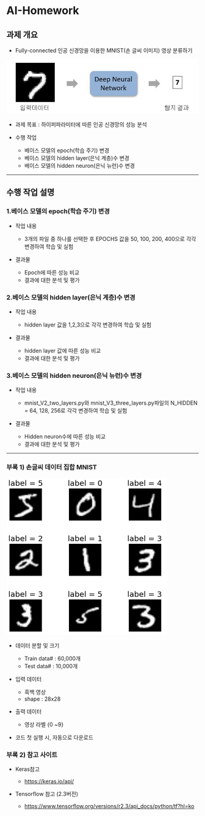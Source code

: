 # AI-Homework


## 과제 개요   
* Fully-connected 인공 신경망을 이용한 MNIST(손 글씨 이미지) 영상 분류하기
   
![AI-Homework](image/introduction.jpg)
* 과제 목표 : 하이퍼파라미터에 따른 인공 신경망의 성능 분석
  
* 수행 작업   
  * 베이스 모델의 epoch(학습 주기) 변경
  * 베이스 모델의 hidden layer(은닉 계층)수 변경
  * 베이스 모델의 hidden neuron(은닉 뉴런)수 변경
  
- - -
## 수행 작업 설명
### 1.베이스 모델의 epoch(학습 주기) 변경    
* 작업 내용   
  * 3개의 파일 중 하나를 선택한 후 EPOCHS 값을 50, 100, 200, 400으로 각각 변경하여 학습 및 실험
 
* 결과물   
  * Epoch에 따른 성능 비교
  * 결과에 대한 분석 및 평가

### 2.베이스 모델의 hidden layer(은닉 계층)수 변경   
* 작업 내용   
  * hidden layer 값을 1,2,3으로 각각 변경하여 학습 및 실험
 
* 결과물   
  * hidden layer 값에 따른 성능 비교
  * 결과에 대한 분석 및 평가
 
### 3.베이스 모델의 hidden neuron(은닉 뉴런)수 변경  
* 작업 내용   
  * mnist_V2_two_layers.py와 mnist_V3_three_layers.py파일의 N_HIDDEN = 64, 128, 256로 각각 변경하여 학습 및 실험 
 
* 결과물   
  * Hidden neuron수에 따른 성능 비교
  * 결과에 대한 분석 및 평가
     
  
- - -
### 부록 1) 손글씨 데이터 집합 MNIST
![AI-Homework](image/mnist.jpg)
* 데이터 분할 및 크기
  * Train data# : 60,000개
  * Test data# : 10,000개
  
* 입력 데이터
  * 흑백 영상
  * shape : 28x28

* 출력 데이터
  * 영상 라벨 {0 ~9}

* 코드 첫 실행 시, 자동으로 다운로드


### 부록 2) 참고 사이트
* Keras참고
  * https://keras.io/api/
  
* Tensorflow 참고 (2.3버전)
  * https://www.tensorflow.org/versions/r2.3/api_docs/python/tf?hl=ko


